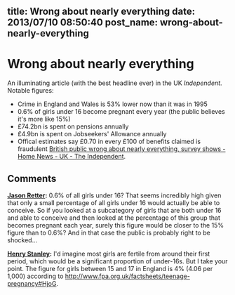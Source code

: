 title: Wrong about nearly everything
date: 2013/07/10 08:50:40
post_name: wrong-about-nearly-everything
---
# Wrong about nearly everything

An illuminating article (with the best headline ever) in the UK _Independent_. Notable figures: 

  * Crime in England and Wales is 53% lower now than it was in 1995
  * 0.6% of girls under 16 become pregnant every year (the public believes it's more like 15%)
  * £74.2bn is spent on pensions annually
  * £4.9bn is spent on Jobseekers' Allowance annually
  * Offical estimates say £0.70 in every £100 of benefits claimed is fraudulent
[British public wrong about nearly everything, survey shows - Home News - UK - The Independent](http://www.independent.co.uk/news/uk/home-news/british-public-wrong-about-nearly-everything-survey-shows-8697821.html).

## Comments

**[Jason Retter](#3 "2013-07-10 11:54:00"):** 0.6% of all girls under 16? That seems incredibly high given that only a small percentage of all girls under 16 would actually be able to conceive. So if you looked at a subcategory of girls that are both under 16 and able to conceive and then looked at the percentage of this group that becomes pregnant each year, surely this figure would be closer to the 15% figure than to 0.6%? And in that case the public is probably right to be shocked...

**[Henry Stanley](#4 "2013-07-11 13:02:00"):** I'd imagine most girls are fertile from around their first period, which would be a significant proportion of under-16s. But I take your point. The figure for girls between 15 and 17 in England is 4% (4.06 per 1,000) according to http://www.fpa.org.uk/factsheets/teenage-pregnancy#HjoG.

